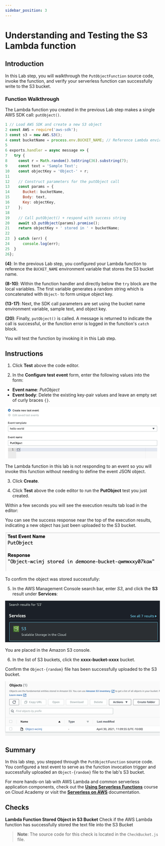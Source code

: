 ```yaml
---
sidebar_position: 3
---
```


# Understanding and Testing the S3 Lambda function

## Introduction

In this Lab step, you will walkthrough the `PutObjectFunction` source code, invoke the function, and verify your serverless function can successfully write to the S3 bucket.

### Function Walkthrough

  The Lambda function you created in the previous Lab step makes a single AWS SDK call: `putObject()`. 

  ```js {4,8-10,13-17,20}
  1 // Load AWS SDK and create a new S3 object
  2 const AWS = require('aws-sdk');
  3 const s3 = new AWS.S3();
  4 const bucketName = process.env.BUCKET_NAME; // Reference Lambda environment variable
  5 
  6 exports.handler = async message => {
  7   try {
  8     const r = Math.random().toString(36).substring(7);
  9     const text = 'Sample Text';
  10    const objectKey = 'Object-' + r;
  11    
  12    // Construct parameters for the putObject call
  13    const params = {
  14      Bucket: bucketName,
  15      Body: text,
  16      Key: objectKey,
  17    };
  18    
  19    // Call putObject() + respond with success string
  20    await s3.putObject(params).promise();
  21    return objectKey + ' stored in ' + bucketName;
  22    
  23  } catch (err) {
  24      console.log(err);
  25  }
  26};
  ```

  **(4)**: In the previous Lab step, you configured your Lambda function to reference the `BUCKET_NAME` environment variable that stores the S3 bucket name.

  **(8-10)**: Within the function handler and directly below the `try` block are the local variables. The first variable generates a random string which is concatenated with `Object-` to form unique object key. 

  **(13-17)**: Next, the SDK call parameters are set using the bucket name environment variable, sample text, and object key.

  **(20)**: Finally, `putObject()` is called. A message is returned to indicate the call is successful, or the function error is logged in the function's `catch` block.

  You will test the function by invoking it in this Lab step.
  
## Instructions

1. Click **Test** above the code editor.

2. In the **Configure test event** form, enter the following values into the form:

  - **Event name**: *PutObject*
  - **Event body**: Delete the existing key-pair values and leave an empty set of curly braces `{}`. 


  ![test](img/test.png)

  The Lambda function in this lab is not responding to an event so you will invoke this function without needing to define the event JSON object.


3. Click **Create**.

4. Click **Test** above the code editor to run the **PutObject** test you just created.

  Within a few seconds you will see the execution results tab load in the editor:

  You can see the success response near the top of the execution results, indicating a new object has just been uploaded to the S3 bucket. 

  ![response](img/response.png)

To confirm the object was stored successfully:

5. In the AWS Management Console search bar, enter *S3*, and click the **S3** result under **Services**:

  ![s3-service](img/s3-service.png)

  You are placed in the Amazon S3 console.

6. In the list of S3 buckets, click the **xxxx-bucket-xxxx** bucket.

  Confirm the `Object-{random}` file has been successfully uploaded to the S3 bucket.

  ![s3-object](img/s3-object.png)

## Summary

In this lab step, you stepped through the `PutObjectFunction` source code. You configured a test event to serve as the function invocation trigger and successfully uploaded an `Object-{random}` file to the lab's S3 bucket.

For more hands-on lab with AWS Lambda and common serverless application components, check out the **<a href="https://cloudacademy.com/course/using-serverless-functions/creating-a-scheduled-event-with-aws-lambda/?context_resource=lp&context_id=25" target="_blank">Using Serverless Functions</a>** course on Cloud Academy or visit the **<a href="https://aws.amazon.com/serverless/" target="_blank">Serverless on AWS</a>** documentation.


## Checks

**Lambda Function Stored Object in S3 Bucket**
Check if the AWS Lambda function has successfully stored the text file into the S3 Bucket

> **Note**: The source code for this check is located in the `CheckBucket.js` file.